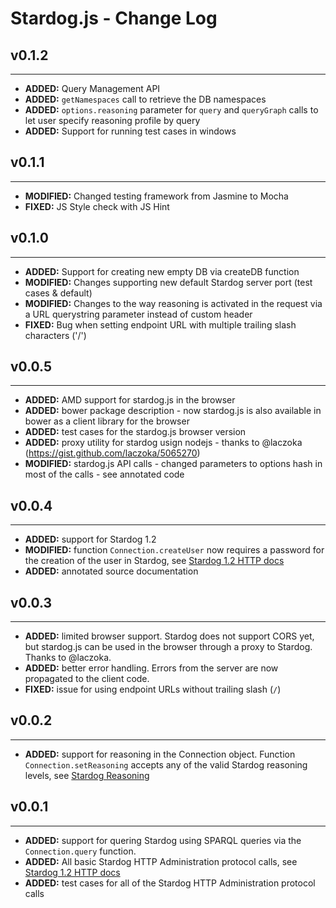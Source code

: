 # Stardog.js - Change Log

## v0.1.2
---

* __ADDED:__ Query Management API
* __ADDED:__ `getNamespaces` call to retrieve the DB namespaces
* __ADDED:__ `options.reasoning` parameter for `query` and `queryGraph` calls to let user specify reasoning profile by query
* __ADDED:__ Support for running test cases in windows

## v0.1.1
---

* __MODIFIED:__ Changed testing framework from Jasmine to Mocha
* __FIXED:__ JS Style check with JS Hint 

## v0.1.0
---

* __ADDED:__ Support for creating new empty DB via createDB function
* __MODIFIED:__ Changes supporting new default Stardog server port (test cases & default)
* __MODIFIED:__ Changes to the way reasoning is activated in the request via a URL querystring parameter instead of custom header
* __FIXED:__ Bug when setting endpoint URL with multiple trailing slash characters ('/')

## v0.0.5
---

* __ADDED:__ AMD support for stardog.js in the browser
* __ADDED:__ bower package description - now stardog.js is also available in bower as a client library for the browser
* __ADDED:__ test cases for the stardog.js browser version
* __ADDED:__ proxy utility for stardog usign nodejs - thanks to @laczoka (https://gist.github.com/laczoka/5065270)
* __MODIFIED:__ stardog.js API calls - changed parameters to options hash in most of the calls - see annotated code

## v0.0.4
---

* __ADDED:__ support for Stardog 1.2
* __MODIFIED:__ function `Connection.createUser` now requires a password for the creation of the user in Stardog, see [Stardog 1.2 HTTP docs](http://stardog.com/docs/network/)
* __ADDED:__ annotated source documentation


## v0.0.3
---

* __ADDED:__ limited browser support. Stardog does not support CORS yet, but stardog.js can be used in the browser through a proxy to Stardog. Thanks to @laczoka.
* __ADDED:__ better error handling. Errors from the server are now propagated to the client code.
* __FIXED:__ issue for using endpoint URLs without trailing slash (`/`)


## v0.0.2
---
* __ADDED:__ support for reasoning in the Connection object. Function `Connection.setReasoning` accepts any of the valid Stardog reasoning levels, see [Stardog Reasoning](http://stardog.com/docs/owl2/#reasoning)

## v0.0.1
---
* __ADDED:__ support for quering Stardog using SPARQL queries via the `Connection.query` function.
* __ADDED:__ All basic Stardog HTTP Administration protocol calls, see [Stardog 1.2 HTTP docs](http://stardog.com/docs/network/)
* __ADDED:__ test cases for all of the Stardog HTTP Administration protocol calls
